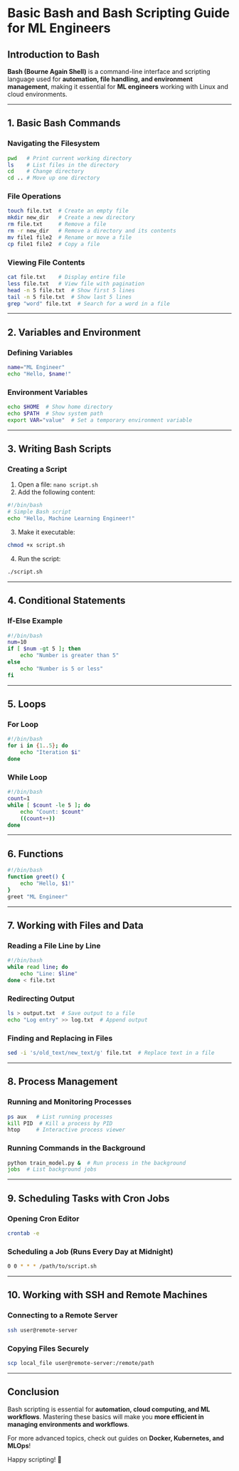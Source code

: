 # Basic Bash and Bash Scripting Guide for ML Engineers

## Introduction to Bash
**Bash (Bourne Again Shell)** is a command-line interface and scripting language used for **automation, file handling, and environment management**, making it essential for **ML engineers** working with Linux and cloud environments.

---
## 1. Basic Bash Commands
### Navigating the Filesystem
```bash
pwd   # Print current working directory
ls    # List files in the directory
cd    # Change directory
cd .. # Move up one directory
```

### File Operations
```bash
touch file.txt  # Create an empty file
mkdir new_dir   # Create a new directory
rm file.txt     # Remove a file
rm -r new_dir   # Remove a directory and its contents
mv file1 file2  # Rename or move a file
cp file1 file2  # Copy a file
```

### Viewing File Contents
```bash
cat file.txt    # Display entire file
less file.txt   # View file with pagination
head -n 5 file.txt  # Show first 5 lines
tail -n 5 file.txt  # Show last 5 lines
grep "word" file.txt  # Search for a word in a file
```

---
## 2. Variables and Environment
### Defining Variables
```bash
name="ML Engineer"
echo "Hello, $name!"
```

### Environment Variables
```bash
echo $HOME  # Show home directory
echo $PATH  # Show system path
export VAR="value"  # Set a temporary environment variable
```

---
## 3. Writing Bash Scripts
### Creating a Script
1. Open a file: `nano script.sh`
2. Add the following content:
```bash
#!/bin/bash
# Simple Bash script
echo "Hello, Machine Learning Engineer!"
```
3. Make it executable:
```bash
chmod +x script.sh
```
4. Run the script:
```bash
./script.sh
```

---
## 4. Conditional Statements
### If-Else Example
```bash
#!/bin/bash
num=10
if [ $num -gt 5 ]; then
    echo "Number is greater than 5"
else
    echo "Number is 5 or less"
fi
```

---
## 5. Loops
### For Loop
```bash
#!/bin/bash
for i in {1..5}; do
    echo "Iteration $i"
done
```

### While Loop
```bash
#!/bin/bash
count=1
while [ $count -le 5 ]; do
    echo "Count: $count"
    ((count++))
done
```

---
## 6. Functions
```bash
#!/bin/bash
function greet() {
    echo "Hello, $1!"
}
greet "ML Engineer"
```

---
## 7. Working with Files and Data
### Reading a File Line by Line
```bash
#!/bin/bash
while read line; do
    echo "Line: $line"
done < file.txt
```

### Redirecting Output
```bash
ls > output.txt  # Save output to a file
echo "Log entry" >> log.txt  # Append output
```

### Finding and Replacing in Files
```bash
sed -i 's/old_text/new_text/g' file.txt  # Replace text in a file
```

---
## 8. Process Management
### Running and Monitoring Processes
```bash
ps aux   # List running processes
kill PID  # Kill a process by PID
htop     # Interactive process viewer
```

### Running Commands in the Background
```bash
python train_model.py &  # Run process in the background
jobs  # List background jobs
```

---
## 9. Scheduling Tasks with Cron Jobs
### Opening Cron Editor
```bash
crontab -e
```

### Scheduling a Job (Runs Every Day at Midnight)
```bash
0 0 * * * /path/to/script.sh
```

---
## 10. Working with SSH and Remote Machines
### Connecting to a Remote Server
```bash
ssh user@remote-server
```

### Copying Files Securely
```bash
scp local_file user@remote-server:/remote/path
```

---
## Conclusion
Bash scripting is essential for **automation, cloud computing, and ML workflows**. Mastering these basics will make you **more efficient in managing environments and workflows**.

For more advanced topics, check out guides on **Docker, Kubernetes, and MLOps**!

Happy scripting! 🚀